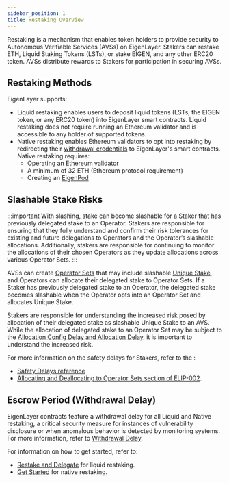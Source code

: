 ```yaml
---
sidebar_position: 1
title: Restaking Overview
---
```


Restaking is a mechanism that enables token holders to provide security to Autonomous Verifiable Services (AVSs) on EigenLayer. 
Stakers can restake ETH, Liquid Staking Tokens (LSTs), or stake EIGEN, and any other ERC20 token. AVSs distribute rewards
to Stakers for participation in securing AVSs.

## Restaking Methods

EigenLayer supports: 

* Liquid restaking enables users to deposit liquid tokens (LSTs, the EIGEN token, or any ERC20 token) into EigenLayer smart contracts. 
Liquid restaking does not require running an Ethereum validator and is accessible to any holder of supported tokens.
* Native restaking enables Ethereum validators to opt into restaking by redirecting their [ withdrawal credentials](https://notes.ethereum.org/@launchpad/withdrawals-faq#Q-What-are-withdrawals) to EigenLayer's smart contracts. 
Native restaking requires:
    - Operating an Ethereum validator
    - A minimum of 32 ETH (Ethereum protocol requirement)
    - Creating an [EigenPod](native-restaking/eigenpod.md)

## Slashable Stake Risks

:::important
With slashing, stake can become slashable for a Staker that has previously
delegated stake to an Operator. Stakers are responsible for ensuring that they fully understand and confirm their risk tolerances
for existing and future delegations to Operators and the Operator’s slashable allocations. Additionally, stakers are responsible
for continuing to monitor the allocations of their chosen Operators as they update allocations across various Operator Sets.
:::

AVSs can create [Operator Sets](../../eigenlayer/concepts/operator-sets/operator-sets-concept.md) that may include slashable
[Unique Stake](../../eigenlayer/concepts/slashing/unique-stake.md), and Operators can allocate their delegated stake to Operator Sets. If a Staker has previously delegated stake
to an Operator, the delegated stake becomes slashable when the Operator opts into an Operator Set and allocates Unique Stake.

Stakers are responsible for understanding the increased risk posed by allocation of their delegated stake as slashable
Unique Stake to an AVS. While the allocation of delegated stake to an Operator Set may be subject to the [Allocation Config
Delay and Allocation Delay](../../eigenlayer/reference/safety-delays-reference.md), it is important to understand the increased risk.

For more information on the safety delays for Stakers, refer to the :
* [Safety Delays reference](../../eigenlayer/reference/safety-delays-reference.md)
* [Allocating and Deallocating to Operator Sets section of ELIP-002](https://github.com/eigenfoundation/ELIPs/blob/main/ELIPs/ELIP-002.md#unique-stake-allocation--deallocation).

## Escrow Period (Withdrawal Delay)

EigenLayer contracts feature a withdrawal delay for all Liquid and Native restaking, a critical security measure for instances
of vulnerability disclosure or when anomalous behavior is detected by monitoring systems. For more information, refer to [Withdrawal Delay](/docs/eigenlayer/security/withdrawal-delay.md).

For information on how to get started, refer to:
* [Restake and Delegate](../howto/restake-webapp/liquid-restaking/restake-lsts.md) for liquid restaking.
* [Get Started](../howto/restake-webapp/native-restaking/native-restaking-get-started.md) for native restaking. 